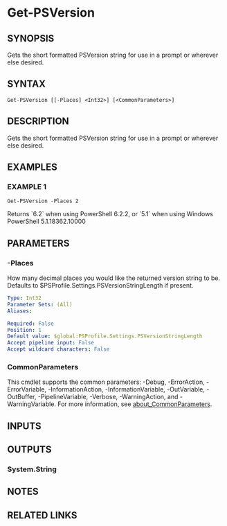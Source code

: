 # Get-PSVersion

## SYNOPSIS
Gets the short formatted PSVersion string for use in a prompt or wherever else desired.

## SYNTAX

```
Get-PSVersion [[-Places] <Int32>] [<CommonParameters>]
```

## DESCRIPTION
Gets the short formatted PSVersion string for use in a prompt or wherever else desired.

## EXAMPLES

### EXAMPLE 1
```
Get-PSVersion -Places 2
```

Returns \`6.2\` when using PowerShell 6.2.2, or \`5.1\` when using Windows PowerShell 5.1.18362.10000

## PARAMETERS

### -Places
How many decimal places you would like the returned version string to be.
Defaults to $PSProfile.Settings.PSVersionStringLength if present.

```yaml
Type: Int32
Parameter Sets: (All)
Aliases:

Required: False
Position: 1
Default value: $global:PSProfile.Settings.PSVersionStringLength
Accept pipeline input: False
Accept wildcard characters: False
```

### CommonParameters
This cmdlet supports the common parameters: -Debug, -ErrorAction, -ErrorVariable, -InformationAction, -InformationVariable, -OutVariable, -OutBuffer, -PipelineVariable, -Verbose, -WarningAction, and -WarningVariable. For more information, see [about_CommonParameters](http://go.microsoft.com/fwlink/?LinkID=113216).

## INPUTS

## OUTPUTS

### System.String
## NOTES

## RELATED LINKS
